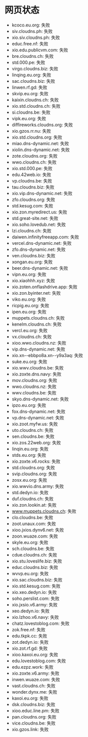 # 网页状态
- kcoco.eu.org: 失败
- siv.cloudns.ph: 失败
- xio.siv.cloudns.ph: 失败
- educ.free.nf: 失败
- xio.edu.publicvm.com: 失败
- bre.cloudns.ch: 失败
- std.000.pe: 失败
- virgo.cloudns.biz: 失败
- linqing.eu.org: 失败
- sac.cloudns.biz: 失败
- linwen.rf.gd: 失败
- skvip.eu.org: 失败
- kaixin.cloudns.ch: 失败
- xio.std.cloudns.ch: 失败
- si.cloudns.be: 失败
- vipk.eu.org: 失败
- diffireworks.cloudns.org: 失败
- xio.gzos.rr.nu: 失败
- xio.std.cloudns.org: 失败
- miao.dns-dynamic.net: 失败
- xiolin.dns-dynamic.net: 失败
- zote.cloudns.org: 失败
- wwo.cloudns.ch: 失败
- xio.std.000.pe: 失败
- edu.42web.io: 失败
- vp.cloudns.be: 失败
- tau.cloudns.biz: 失败
- xio.vip.dns-dynamic.net: 失败
- zfo.cloudns.org: 失败
- std.kesug.com: 失败
- xio.zon.myredirect.us: 失败
- std.great-site.net: 失败
- xio.soho.lovedub.net: 失败
- lzi.cloudns.ch: 失败
- daiwen.infinityfreeapp.com: 失败
- vercel.dns-dynamic.net: 失败
- zfo.dns-dynamic.net: 失败
- ven.cloudns.biz: 失败
- xongan.eu.org: 失败
- beer.dns-dynamic.net: 失败
- vipn.eu.org: 失败
- xio.xiaohhh.xyz: 失败
- xio.zoten.onflashdrive.app: 失败
- xio.zon.byinter.net: 失败
- viko.eu.org: 失败
- ricpig.eu.org: 失败
- ipen.eu.org: 失败
- muppets.cloudns.ch: 失败
- kenelm.cloudns.ch: 失败
- vercl.eu.org: 失败
- vx.cloudns.ch: 失败
- xioo.wwo.cloudns.nz: 失败
- vip.dns-dynamic.net: 失败
- xio.xn--ebbpo8a.xn--y9a3aq: 失败
- suke.eu.org: 失败
- xio.wwv.cloudns.be: 失败
- xio.zoxte.dns.navy: 失败
- mov.cloudns.org: 失败
- wwo.cloudns.nz: 失败
- wwv.cloudns.be: 失败
- skyo.dns-dynamic.net: 失败
- ipzo.eu.org: 失败
- fox.dns-dynamic.net: 失败
- vp.dns-dynamic.net: 失败
- xio.zoot.myfw.us: 失败
- uto.cloudns.ch: 失败
- sen.cloudns.be: 失败
- xio.zos.22web.org: 失败
- linqin.eu.org: 失败
- stds.eu.org: 失败
- xio.zoxte.v6.rocks: 失败
- std.cloudns.org: 失败
- svip.cloudns.org: 失败
- zosx.eu.org: 失败
- xio.wwvio.dns.army: 失败
- std.dedyn.io: 失败
- duf.cloudns.ch: 失败
- xio.zon.lookin.at: 失败
- www.muppets.cloudns.ch: 失败
- clo.cloudns.be: 失败
- zoot.unaux.com: 失败
- xioo.jxios.dynv6.net: 失败
- zoon.wuaze.com: 失败
- skyle.eu.org: 失败
- sch.cloudns.be: 失败
- cdue.cloudns.ch: 失败
- xio.stu.loveslife.biz: 失败
- educ.cloudns.biz: 失败
- wvvp.eu.org: 失败
- xio.sac.cloudns.biz: 失败
- xio.std.kesug.com: 失败
- xio.xeo.dedyn.io: 失败
- soho.perslist.com: 失败
- xio.jxsio.v6.army: 失败
- xeo.dedyn.io: 失败
- xio.lzhoo.v6.navy: 失败
- chatz.lovestoblog.com: 失败
- zok.free.nf: 失败
- edu.tkpk.cc: 失败
- zot.dedyn.io: 失败
- xio.zot.rf.gd: 失败
- xioo.kaxoi.eu.org: 失败
- edu.lovestoblog.com: 失败
- edu.ezpz.work: 失败
- xio.zoxte.v6.army: 失败
- inwen.wuaze.com: 失败
- vast.cloudns.ch: 失败
- wonder.dynx.me: 失败
- kaxoi.eu.org: 失败
- dsk.cloudns.biz: 失败
- xioo.educ.line.pm: 失败
- pan.cloudns.org: 失败
- vice.cloudns.be: 失败
- xio.gzos.link: 失败
